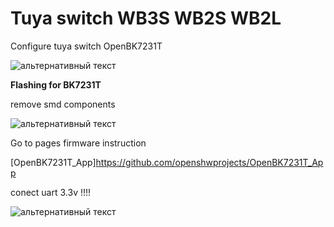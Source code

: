 # Tuya switch WB3S WB2S WB2L

<p>
Configure tuya switch OpenBK7231T
</p>
<img src="https://github.com/Alexxx113/Tuya-switch-WB3S-WB2S-WB2L/blob/main/IMG_20220716_015555.jpg" alt="альтернативный текст" />
<p></p>
<b>Flashing for BK7231T</b>

<p>remove smd components</p>
<img src="https://github.com/Alexxx113/Tuya-switch-WB3S-WB2S-WB2L/blob/main/firmware%20remowe.jpg" alt="альтернативный текст" />
<p></p>
<p>Go to pages firmware instruction</p>


<a name="идентификатор">[OpenBK7231T_App]https://github.com/openshwprojects/OpenBK7231T_App</a>

<p></p>
<p>conect uart 3.3v !!!!</p>
<img src="https://github.com/Alexxx113/Tuya-switch-WB3S-WB2S-WB2L/blob/main/firmware uart contacts.jpg" alt="альтернативный текст" />






